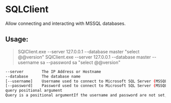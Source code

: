 # SQLClient
Allow connecting and interacting with MSSQL databases.

## Usage:

> SQlClient.exe --server 127.0.0.1 --database master "select @@version"
> SQlClient.exe --server 127.0.0.1 --database master --username sa --password sa "select @@version"

```bash
--server        The IP Address or Hostname
--database      The database name
[--username]    Username used to connect to Microsoft SQL Server (MSSQL)
[--password]    Password used to connect to Microsoft SQL Server (MSSQL)
query positional argument
Query is a positional argumentIf the username and password are not set, it connects using Windows Credentials.
```

